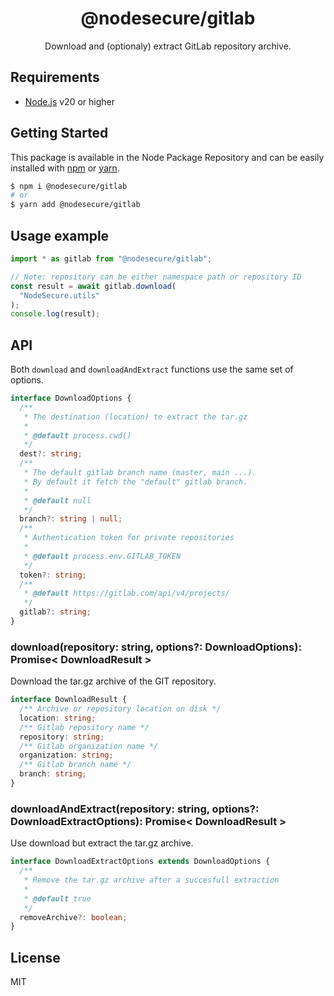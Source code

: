<p align="center"><h1 align="center">
  @nodesecure/gitlab
</h1>

<p align="center">
  Download and (optionaly) extract GitLab repository archive.
</p>

## Requirements

- [Node.js](https://nodejs.org/en/) v20 or higher

## Getting Started

This package is available in the Node Package Repository and can be easily installed with [npm](https://docs.npmjs.com/getting-started/what-is-npm) or [yarn](https://yarnpkg.com).

```bash
$ npm i @nodesecure/gitlab
# or
$ yarn add @nodesecure/gitlab
```

## Usage example

```js
import * as gitlab from "@nodesecure/gitlab";

// Note: repository can be either namespace path or repository ID
const result = await gitlab.download(
  "NodeSecure.utils"
);
console.log(result);
```

## API

Both `download` and `downloadAndExtract` functions use the same set of options.

```ts
interface DownloadOptions {
  /**
   * The destination (location) to extract the tar.gz
   *
   * @default process.cwd()
   */
  dest?: string;
  /**
   * The default gitlab branch name (master, main ...).
   * By default it fetch the "default" gitlab branch.
   *
   * @default null
   */
  branch?: string | null;
  /**
   * Authentication token for private repositories
   *
   * @default process.env.GITLAB_TOKEN
   */
  token?: string;
  /**
   * @default https://gitlab.com/api/v4/projects/
   */
  gitlab?: string;
}
```

### download(repository: string, options?: DownloadOptions): Promise< DownloadResult >
Download the tar.gz archive of the GIT repository.

```ts
interface DownloadResult {
  /** Archive or repository location on disk */
  location: string;
  /** Gitlab repository name */
  repository: string;
  /** Gitlab organization name */
  organization: string;
  /** Gitlab branch name */
  branch: string;
}
```

### downloadAndExtract(repository: string, options?: DownloadExtractOptions): Promise< DownloadResult >
Use download but extract the tar.gz archive.

```ts
interface DownloadExtractOptions extends DownloadOptions {
  /**
   * Remove the tar.gz archive after a succesfull extraction
   *
   * @default true
   */
  removeArchive?: boolean;
}
```

## License

MIT
